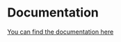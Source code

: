 # Documentation
[You can find the documentation here](https://infisical.com/docs/sdks/languages/csharp)
